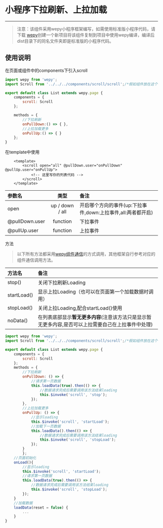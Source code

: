 # 小程序下拉刷新、上拉加载

---
>注意：该组件采用wepy小程序框架编写，如需使用标准版小程序代码，请下载 [wepy](https://tencent.github.io/wepy/)创建一个新项目将该组件复制到项目中使用wepy编译，编译后dist目录下的同名文件夹即是标准版的小程序代码。

## 使用说明

在页面或组件中的components下引入scroll
``` javascript
import wepy from 'wepy';
import Scroll from '../../../components/scroll/scroll';/*假如组件放在这个目录*/

export default class List extends wepy.page {
	components = {
		scroll: Scroll
	};

	methods = {
		//下拉刷新
		onPullDown:() => { },
		//上拉加载更多
		onPullUp:() => { }
	};
}
```
在template中使用
```htmlbars
	<template>
		<scroll open="all" @pullDown.user="onPullDown" @pullUp.user="onPullUp">
			<!-- 这里写你的列表代码 -->
		</scroll>
	</template>
```
| 参数名     |    类型  |备注  |
| :-------- | :--------: |:-- |
| open		| up / down / all |开启哪个方向的事件(up:下拉事件,down:上拉事件,all:两者都开启)|
| @pullDown.user|   function | 下拉事件|
| @pullUp.user|    function | 上拉事件 |

方法
>以下所有方法都采用[wepy组件通信](https://tencent.github.io/wepy/document.html#/?id=%E7%BB%84%E4%BB%B6%E9%80%9A%E4%BF%A1%E4%B8%8E%E4%BA%A4%E4%BA%92)的方式调用，其他框架自行参考对应的组件通信调用方法。


| 	方法名     	|   备注  		|
| 	:--------		|	:-------- 	|
| 	stop()			| 关闭下拉刷新Loading |
| 	startLoad()	|  显示上拉Loading（也可以在页面第一个加载数据时调用） |
| 	stopLoad() 	|关闭上拉Loading,配合startLoad()使用	|
| 	noData() 		| 在列表底部显示**暂无更多内容**(注意该方法只是显示暂无更多内容,是否可以上拉需要自己在上拉事件中处理)	|

```javascript
import wepy from 'wepy';
import Scroll from '../../../components/scroll/scroll';/*假如组件放在这个目录*/

export default class List extends wepy.page {
	components = {
		scroll: Scroll
	};
	methods = {
		//下拉刷新
	    onPullDown: () => {
		    //请求第一页数据
	        this.loadData(true).then(() => {
		        //数据请求完成后需要调用该方法结束loading
	            this.$invoke('scroll', 'stop');
	        });
	    },
	    //上拉加载更多
	    onPullUp: () => {
		    //显示loading
	        this.$invoke('scroll', 'startLoad');
	        //加载下一页数据
	        this.loadData().then(() => {
		        //数据请求完成后需要调用该方法结束loading
	            this.$invoke('scroll', 'stopLoad');
	        });
	    }
    	};
	//页面初始化
	onLoad(){
		//显示loading
		this.$invoke('scroll', 'startLoad');
		//请求第一页数据
		this.loadData(true).then(() => {
			//数据请求完成后需要调用该方法结束loading
		    this.$invoke('scroll', 'stopLoad');
		});
	}
	//加载数据
	loadData(reset = false) {
		...
	}
}
```
